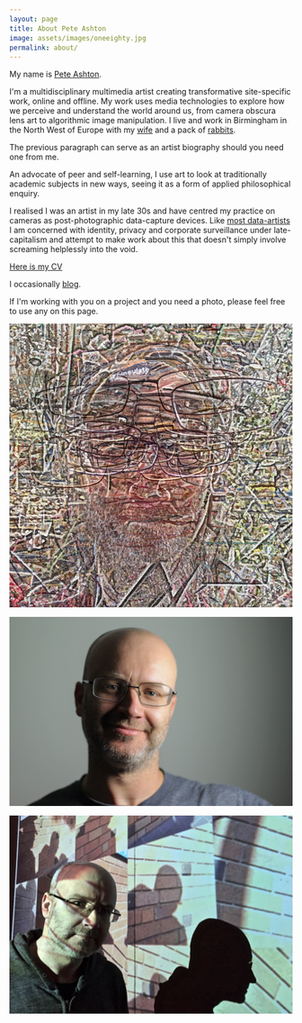 ```yaml
---
layout: page
title: About Pete Ashton
image: assets/images/oneeighty.jpg
permalink: about/
---
```


My name is [Pete Ashton](http://peteashton.com).

I'm a multidisciplinary multimedia artist creating transformative site-specific work, online and offline. My work uses media technologies to explore how we perceive and understand the world around us, from camera obscura lens art to algorithmic image manipulation. I live and work in Birmingham in the North West of Europe with my [wife](http://fionacullinan.com) and a pack of [rabbits](http://bunminster.uk).

The previous paragraph can serve as an artist biography should you need one from me. 

An advocate of peer and self-learning, I use art to look at traditionally academic subjects in new ways, seeing it as a form of applied philosophical enquiry. 

I realised I was an artist in my late 30s and have centred my practice on cameras as post-photographic data-capture devices. Like [most data-artists](https://twitter.com/holyurl/status/894326191724867584) I am concerned with identity, privacy and corporate surveillance under late-capitalism and attempt to make work about this that doesn't simply involve screaming helplessly into the void. 

[Here is my CV](http://art.peteashton.com/cv/)

I occasionally [blog](http://blog.peteashton.com). 

If I'm working with you on a project and you need a photo, please feel free to use any on this page. 

![](/assets/images/self-portrait-2.jpg)

![](/assets/images/portrait.jpg)

![](/assets/images/pete_and_shadow.jpg)